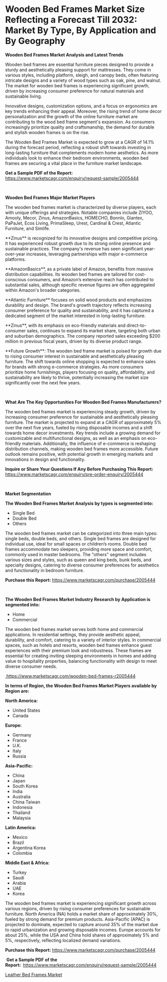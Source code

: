 <p><h1>Wooden Bed Frames Market Size Reflecting a Forecast Till 2032: Market By Type, By Application and By Geography</h1></p><p><strong>Wooden Bed Frames Market Analysis and Latest Trends</strong></p>
<p><p>Wooden bed frames are essential furniture pieces designed to provide a sturdy and aesthetically pleasing support for mattresses. They come in various styles, including platform, sleigh, and canopy beds, often featuring intricate designs and a variety of wood types such as oak, pine, and walnut. The market for wooden bed frames is experiencing significant growth, driven by increasing consumer preference for natural materials and sustainable living. </p><p>Innovative designs, customization options, and a focus on ergonomics are key trends enhancing their appeal. Moreover, the rising trend of home decor personalization and the growth of the online furniture market are contributing to the wood bed frame segment's expansion. As consumers increasingly prioritize quality and craftsmanship, the demand for durable and stylish wooden frames is on the rise. </p><p>The Wooden Bed Frames Market is expected to grow at a CAGR of 14.1% during the forecast period, reflecting a robust shift towards investing in long-lasting furniture that complements modern home aesthetics. As more individuals look to enhance their bedroom environments, wooden bed frames are securing a vital place in the furniture market landscape.</p></p>
<p><strong>Get a Sample PDF of the Report:&nbsp;</strong> <a href="https://www.marketscagr.com/enquiry/request-sample/2005444?utm_campaign=1848&utm_medium=2&utm_source=Github&utm_content=ia&utm_term=09022025&utm_id=wooden-bed-frames">https://www.marketscagr.com/enquiry/request-sample/2005444</a></p>
<p>&nbsp;</p>
<p><strong>Wooden Bed Frames Major Market Players</strong></p>
<p><p>The wooden bed frames market is characterized by diverse players, each with unique offerings and strategies. Notable companies include ZIYOO, Amooly, Mecor, Zinus, AmazonBasics, HOMECHO, Bonnlo, Giantex, PaPaJet, Ecos Living, PrimaSleep, Urest, Cardinal & Crest, Atlantic Furniture, and Simlife.</p><p>**Zinus** is recognized for its innovative designs and competitive pricing. It has experienced robust growth due to its strong online presence and sustainable practices. The company's revenue has seen significant year-over-year increases, leveraging partnerships with major e-commerce platforms.</p><p>**AmazonBasics**, as a private label of Amazon, benefits from massive distribution capabilities. Its wooden bed frames are tailored for cost-conscious consumers, and Amazon’s extensive reach has contributed to substantial sales, although specific revenue figures are often aggregated within Amazon's broader categories.</p><p>**Atlantic Furniture** focuses on solid wood products and emphasizes durability and design. The brand's growth trajectory reflects increasing consumer preference for quality and sustainability, and it has captured a dedicated segment of the market interested in long-lasting furniture.</p><p>**Zinus**, with its emphasis on eco-friendly materials and direct-to-consumer sales, continues to expand its market share, targeting both urban and suburban demographics. The company reported sales exceeding $200 million in previous fiscal years, driven by its diverse product range.</p><p>**Future Growth**: The wooden bed frame market is poised for growth due to rising consumer interest in sustainable and aesthetically pleasing furniture. The shift towards online shopping is expected to enhance sales for brands with strong e-commerce strategies. As more consumers prioritize home furnishings, players focusing on quality, affordability, and sustainability are likely to thrive, potentially increasing the market size significantly over the next few years.</p></p>
<p>&nbsp;</p>
<p><strong>What Are The Key Opportunities For Wooden Bed Frames Manufacturers?</strong></p>
<p><p>The wooden bed frames market is experiencing steady growth, driven by increasing consumer preference for sustainable and aesthetically pleasing furniture. The market is projected to expand at a CAGR of approximately 5% over the next five years, fueled by rising disposable incomes and a shift towards home decor investments. Key trends include a growing demand for customizable and multifunctional designs, as well as an emphasis on eco-friendly materials. Additionally, the influence of e-commerce is reshaping distribution channels, making wooden bed frames more accessible. Future outlook remains positive, with potential growth in emerging markets and innovations in design and functionality.</p></p>
<p><strong>Inquire or Share Your Questions If Any Before Purchasing This Report:</strong> <a href="https://www.marketscagr.com/enquiry/pre-order-enquiry/2005444?utm_campaign=1848&utm_medium=2&utm_source=Github&utm_content=ia&utm_term=09022025&utm_id=wooden-bed-frames">https://www.marketscagr.com/enquiry/pre-order-enquiry/2005444</a></p>
<p>&nbsp;</p>
<p><strong>Market Segmentation</strong></p>
<p><strong>The Wooden Bed Frames Market Analysis by types is segmented into:</strong></p>
<p><ul><li>Single Bed</li><li>Double Bed</li><li>Others</li></ul></p>
<p><p>The wooden bed frames market can be categorized into three main types: single beds, double beds, and others. Single bed frames are designed for individual use, ideal for small spaces or children’s rooms. Double bed frames accommodate two sleepers, providing more space and comfort, commonly used in master bedrooms. The "others" segment includes various sizes and styles, such as queen and king beds, bunk beds, and specialty designs, catering to diverse consumer preferences for aesthetics and functionality in bedroom furniture.</p></p>
<p><strong>Purchase this Report:&nbsp;</strong><a href="https://www.marketscagr.com/purchase/2005444?utm_campaign=1848&utm_medium=2&utm_source=Github&utm_content=ia&utm_term=09022025&utm_id=wooden-bed-frames">https://www.marketscagr.com/purchase/2005444</a></p>
<p>&nbsp;</p>
<p><strong>The Wooden Bed Frames Market Industry Research by Application is segmented into:</strong></p>
<p><ul><li>Home</li><li>Commercial</li></ul></p>
<p><p>The wooden bed frames market serves both home and commercial applications. In residential settings, they provide aesthetic appeal, durability, and comfort, catering to a variety of interior styles. In commercial spaces, such as hotels and resorts, wooden bed frames enhance guest experiences with their premium look and robustness. These frames are essential for creating inviting sleeping environments in homes and adding value to hospitality properties, balancing functionality with design to meet diverse consumer needs.</p></p>
<p><a href="https://www.marketscagr.com/wooden-bed-frames-r2005444?utm_campaign=1848&utm_medium=2&utm_source=Github&utm_content=ia&utm_term=09022025&utm_id=wooden-bed-frames">&nbsp;https://www.marketscagr.com/wooden-bed-frames-r2005444</a></p>
<p><strong>In terms of Region, the Wooden Bed Frames Market Players available by Region are:</strong></p>
<p>
    <p> <strong> North America: </strong>
        <ul>
            <li>United States</li>
            <li>Canada</li>
        </ul>
        </p> 
    <p> <strong> Europe: </strong>
        <ul>
            <li>Germany</li>
            <li>France</li>
            <li>U.K.</li>
            <li>Italy</li>
            <li>Russia</li>
        </ul>
        </p> 
    <p> <strong> Asia-Pacific: </strong>
        <ul>
            <li>China</li>
            <li>Japan</li>
            <li>South Korea</li>
            <li>India</li>
            <li>Australia</li>
            <li>China Taiwan</li>
            <li>Indonesia</li>
            <li>Thailand</li>
            <li>Malaysia</li>
        </ul>
        </p> 
    <p> <strong> Latin America: </strong>
        <ul>
            <li>Mexico</li>
            <li>Brazil</li>
            <li>Argentina Korea</li>
            <li>Colombia</li>
        </ul>
        </p> 
    <p> <strong> Middle East & Africa: </strong>
        <ul>
            <li>Turkey</li>
            <li>Saudi</li>
            <li>Arabia</li>
            <li>UAE</li>
            <li>Korea</li>
        </ul>
    </p>
    </p>
<p><p>The wooden bed frames market is experiencing significant growth across various regions, driven by rising consumer preferences for sustainable furniture. North America (NA) holds a market share of approximately 30%, fueled by strong demand for premium products. Asia-Pacific (APAC) is projected to dominate, expected to capture around 35% of the market due to rapid urbanization and growing disposable incomes. Europe accounts for about 25%, while the USA and China hold shares of approximately 5% and 5%, respectively, reflecting localized demand variations.</p></p>
<p><strong>Purchase this Report: </strong><a href="https://www.marketscagr.com/purchase/2005444?utm_campaign=1848&utm_medium=2&utm_source=Github&utm_content=ia&utm_term=09022025&utm_id=wooden-bed-frames">https://www.marketscagr.com/purchase/2005444</a></p>
<p>&nbsp;<strong>Get a Sample PDF of the Report:&nbsp;&nbsp;</strong><a href="https://www.marketscagr.com/enquiry/request-sample/2005444?utm_campaign=1848&utm_medium=2&utm_source=Github&utm_content=ia&utm_term=09022025&utm_id=wooden-bed-frames">https://www.marketscagr.com/enquiry/request-sample/2005444</a></p>
<p><strong></strong></p>
<p><p><a href="https://github.com/marloy8/Market-Research-Report-List-7/blob/main/leather-bed-frames-market.md?utm_campaign=1848&utm_medium=2&utm_source=Github&utm_content=ia&utm_term=09022025&utm_id=wooden-bed-frames">Leather Bed Frames Market</a></p></p>